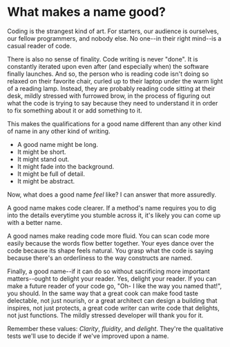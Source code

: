 # What makes a name good?

Coding is the strangest kind of art. For starters, our audience is ourselves, our fellow programmers, and nobody else. No one--in their right mind--is a casual reader of code. 

There is also no sense of finality. Code writing is never "done". It is constantly iterated upon even after (and especially when) the software finally launches. And so, the person who is reading code isn't doing so relaxed on their favorite chair, curled up to their laptop under the warm light of a reading lamp. Instead, they are probably reading code sitting at their desk, mildly stressed with furrowed brow, in the process of figuring out what the code is trying to say because they need to understand it in order to fix something about it or add something to it.

This makes the qualifications for a good name different than any other kind of name in any other kind of writing. 

* A good name might be long. 
* It might be short. 
* It might stand out. 
* It might fade into the background. 
* It might be full of detail. 
* It might be abstract. 

Now, what does a good name *feel* like? I can answer that more assuredly.

A good name makes code clearer. If a method's name requires you to dig into the details everytime you stumble across it, it's likely you can come up with a better name.

A good names make reading code more fluid. You can scan code more easily because the words flow better together. Your eyes dance over the code because its shape feels natural. You grasp what the code is saying because there's an orderliness to the way constructs are named.

Finally, a good name--if it can do so without sacrificing more important matters--ought to delight your reader. Yes, delight your reader. If you can make a future reader of your code go, "Oh- I like the way you named that!", you should. In the same way that a great cook can make food taste delectable, not just nourish, or a great architect can design a building that inspires, not just protects, a great code writer can write code that delights, not just functions. The mildly stressed developer will thank you for it.

Remember these values: *Clarity*, *fluidity*, and *delight*. They're the qualitative tests we'll use to decide if we've improved upon a name.
